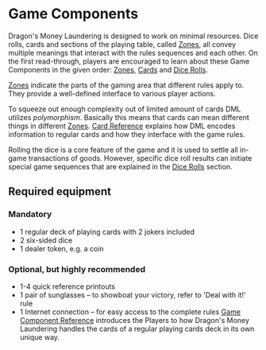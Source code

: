 # Game Components

Dragon's Money Laundering is designed to work on minimal resources. Dice rolls, cards and sections of the playing table, called [Zones](/rules/game_component_reference/zone/index), all convey multiple meanings that interact with the rules sequences and each other. On the first read-through, players are encouraged to learn about these Game Components in the given order: [Zones](/rules/game_component_reference/zone/index), [Cards](/rules/game_component_reference/card/index) and [Dice Rolls](/rules/game_component_reference/dice_roll/index).

[Zones](/rules/game_component_reference/zone/index) indicate the parts of the gaming area that different rules apply to. They provide a well-defined interface to various player actions.

To squeeze out enough complexity out of limited amount of cards DML utilizes *polymorphism*. Basically this means that cards can mean different things in different [Zones](/rules/game_component_reference/zone/index). [Card Reference](/rules/game_component_reference/card/index) explains how DML encodes information to regular cards and how they interface with the game rules.

Rolling the dice is a core feature of the game and it is used to settle all in-game transactions of goods. However, specific dice roll results can initiate special game sequences that are explained in the [Dice Rolls](/rules/game_component_reference/dice_roll/index) section.

## Required equipment

### Mandatory

* 1 regular deck of playing cards with 2 jokers included
* 2 six-sided dice
* 1 dealer token, e.g. a coin

### Optional, but highly recommended

* 1-4 quick reference printouts
* 1 pair of sunglasses – to showboat your victory, refer to 'Deal with it!' rule
* 1 Internet connection – for easy access to the complete rules
[Game Component Reference](/rules/game_component_reference/index) introduces the Players to how Dragon's Money Laundering handles the cards of a regular playing cards deck in its own unique way.

